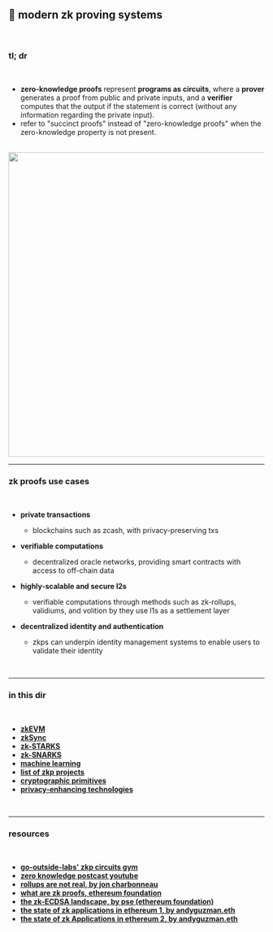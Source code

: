 ## 💎 modern zk proving systems

<br>

### tl; dr

<br>

* **zero-knowledge proofs** represent **programs as circuits**, where a **prover** generates a proof from public and private inputs, and a **verifier** computes that the output if the statement is correct (without any information regarding the private input).
* refer to "succinct proofs" instead of "zero-knowledge proofs" when the zero-knowledge property is not present.

<br>

<img width="600" src="https://user-images.githubusercontent.com/1130416/232964885-91475b23-6457-4710-a4e8-ccd41e7b7a78.png">


<br>

----

### zk proofs use cases

<br>

* **private transactions**
  - blockchains such as zcash, with privacy-preserving txs
  
* **verifiable computations**
  - decentralized oracle networks, providing smart contracts with access to off-chain data
  
* **highly-scalable and secure l2s**
  - verifiable computations through methods such as zk-rollups, validiums, and volition by they use l1s as a settlement layer
  
* **decentralized identity and authentication**
  - zkps can underpin identity management systems to enable users to validate their identity

<br>

---

### in this dir

<br>

* **[zkEVM](zkEVM.md)**
* **[zkSync](zkSync.md)**
* **[zk-STARKS](zkSTARKS.md)**
* **[zk-SNARKS](zkSNARKS.md)**
* **[machine learning](ml.md)**
* **[list of zkp projects](zkp_projects.md)**
* **[cryptographic primitives](primitives.md)**
* **[privacy-enhancing technologies](privacy_enhancing_technologies.md)**


<br>

---

### resources

<br>

* **[go-outside-labs' zkp circuits gym](https://github.com/go-outside-labs/zkp-circuits)**
* **[zero knowledge postcast youtube](https://www.youtube.com/@zeroknowledgefm)**
* **[rollups are not real, by jon charbonneau](https://joncharbonneau.substack.com/p/rollups-arent-real)**
* **[what are zk proofs, ethereum foundation](https://ethereum.org/en/zero-knowledge-proofs/)**
* **[the zk-ECDSA landscape, by pse (ethereum foundation)](https://mirror.xyz/privacy-scaling-explorations.eth/djxf2g9VzUcss1e-gWIL2DSRD4stWggtTOcgsv1RlxY)**
* **[the state of zk applications in ethereum 1, by andyguzman.eth](https://mirror.xyz/andyguzman.eth/p4nNk7Rr-2i-uZDO_lTHJEWtNv3nYt2N2z3Cwly8RHc)**
* **[the state of zk Applications in ethereum 2, by andyguzman.eth](https://mirror.xyz/andyguzman.eth/ZZRLBlx2KjlNnQ84v1doMKg_8QO-XRjYxFfT1Fm_ZDw)**




<br>

